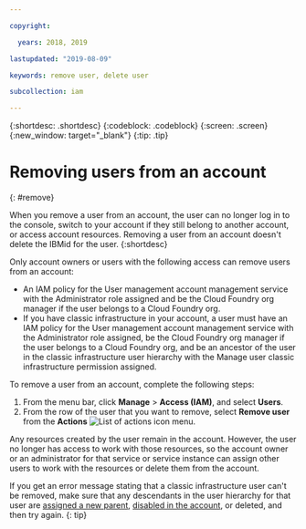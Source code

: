 ```yaml
---

copyright:

  years: 2018, 2019

lastupdated: "2019-08-09"

keywords: remove user, delete user

subcollection: iam

---
```


{:shortdesc: .shortdesc}
{:codeblock: .codeblock}
{:screen: .screen}
{:new_window: target="_blank"}
{:tip: .tip}

# Removing users from an account
{: #remove}

When you remove a user from an account, the user can no longer log in to the console, switch to your account if they still belong to another account, or access account resources. Removing a user from an account doesn't delete the IBMid for the user.
{:shortdesc}

Only account owners or users with the following access can remove users from an account:

* An IAM policy for the User management account management service with the Administrator role assigned and be the Cloud Foundry org manager if the user belongs to a Cloud Foundry org.
* If you have classic infrastructure in your account, a user must have an IAM policy for the User management account management service with the Administrator role assigned, be the Cloud Foundry org manager if the user belongs to a Cloud Foundry org, and be an ancestor of the user in the classic infrastructure user hierarchy with the Manage user classic infrastructure permission assigned.

To remove a user from an account, complete the following steps:

1. From the menu bar, click **Manage** &gt; **Access (IAM)**, and select **Users**.
2. From the row of the user that you want to remove, select **Remove user** from the **Actions** ![List of actions icon](../icons/action-menu-icon.svg) menu.

Any resources created by the user remain in the account. However, the user no longer has access to work with those resources, so the account owner or an administrator for that service or service instance can assign other users to work with the resources or delete them from the account.

If you get an error message stating that a classic infrastructure user can't be removed, make sure that any descendants in the user hierarchy for that user are [assigned a new parent](/docs/iam?topic=iam-update-parent), [disabled in the account](/docs/iam?topic=iam-status), or deleted, and then try again.
{: tip}

